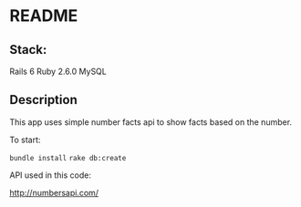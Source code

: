# README

Stack:
-------
Rails 6
Ruby 2.6.0
MySQL

Description
-----------

This app uses simple number facts api to show facts based on the number.

To start:

`bundle install`
`rake db:create`

API used in this code:

http://numbersapi.com/